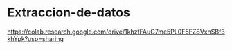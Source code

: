 # Extraccion-de-datos
https://colab.research.google.com/drive/1khzfFAuG7me5PL0F5FZ8VxnSBf3khYpk?usp=sharing
